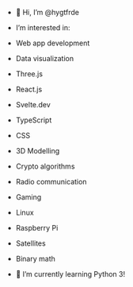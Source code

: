- 👋 Hi, I’m @hygtfrde <br> 

- I’m interested in: <br>
- Web app development <br>
- Data visualization <br>
- Three.js <br>
- React.js <br>
- Svelte.dev <br>
- TypeScript <br>
- CSS <br>
- 3D Modelling <br>
- Crypto algorithms <br>
- Radio communication <br>
- Gaming <br>
- Linux <br>
- Raspberry Pi <br>
- Satellites <br>
- Binary math <br>

- 🌱 I’m currently learning Python 3!


